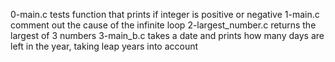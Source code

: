 0-main.c tests function that prints if integer is positive or negative
1-main.c comment out the cause of the infinite loop
2-largest_number.c returns the largest of 3 numbers
3-main_b.c takes a date and prints how many days are left in the year, taking leap years into account
